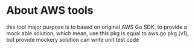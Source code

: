 # About AWS tools

this tool major purpose is to based on original AWS Go SDK,
to provide a mock able solution, which mean, use this pkg is equal to aws go pkg (v1), but provide mockery solution can write unit test code